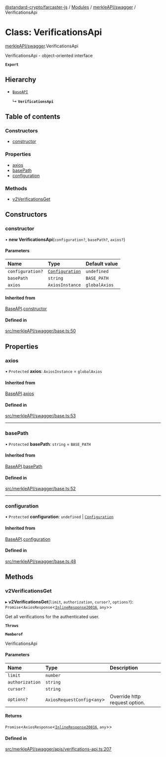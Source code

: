 [@standard-crypto/farcaster-js](../README.md) / [Modules](../modules.md) / [merkleAPI/swagger](../modules/merkleAPI_swagger.md) / VerificationsApi

# Class: VerificationsApi

[merkleAPI/swagger](../modules/merkleAPI_swagger.md).VerificationsApi

VerificationsApi - object-oriented interface

**`Export`**

## Hierarchy

- [`BaseAPI`](merkleAPI_swagger.BaseAPI.md)

  ↳ **`VerificationsApi`**

## Table of contents

### Constructors

- [constructor](merkleAPI_swagger.VerificationsApi.md#constructor)

### Properties

- [axios](merkleAPI_swagger.VerificationsApi.md#axios)
- [basePath](merkleAPI_swagger.VerificationsApi.md#basepath)
- [configuration](merkleAPI_swagger.VerificationsApi.md#configuration)

### Methods

- [v2VerificationsGet](merkleAPI_swagger.VerificationsApi.md#v2verificationsget)

## Constructors

### constructor

• **new VerificationsApi**(`configuration?`, `basePath?`, `axios?`)

#### Parameters

| Name | Type | Default value |
| :------ | :------ | :------ |
| `configuration?` | [`Configuration`](merkleAPI_swagger.Configuration.md) | `undefined` |
| `basePath` | `string` | `BASE_PATH` |
| `axios` | `AxiosInstance` | `globalAxios` |

#### Inherited from

[BaseAPI](merkleAPI_swagger.BaseAPI.md).[constructor](merkleAPI_swagger.BaseAPI.md#constructor)

#### Defined in

[src/merkleAPI/swagger/base.ts:50](https://github.com/standard-crypto/farcaster-js/blob/main/src/merkleAPI/swagger/base.ts#L50)

## Properties

### axios

• `Protected` **axios**: `AxiosInstance` = `globalAxios`

#### Inherited from

[BaseAPI](merkleAPI_swagger.BaseAPI.md).[axios](merkleAPI_swagger.BaseAPI.md#axios)

#### Defined in

[src/merkleAPI/swagger/base.ts:53](https://github.com/standard-crypto/farcaster-js/blob/main/src/merkleAPI/swagger/base.ts#L53)

___

### basePath

• `Protected` **basePath**: `string` = `BASE_PATH`

#### Inherited from

[BaseAPI](merkleAPI_swagger.BaseAPI.md).[basePath](merkleAPI_swagger.BaseAPI.md#basepath)

#### Defined in

[src/merkleAPI/swagger/base.ts:52](https://github.com/standard-crypto/farcaster-js/blob/main/src/merkleAPI/swagger/base.ts#L52)

___

### configuration

• `Protected` **configuration**: `undefined` \| [`Configuration`](merkleAPI_swagger.Configuration.md)

#### Inherited from

[BaseAPI](merkleAPI_swagger.BaseAPI.md).[configuration](merkleAPI_swagger.BaseAPI.md#configuration)

#### Defined in

[src/merkleAPI/swagger/base.ts:48](https://github.com/standard-crypto/farcaster-js/blob/main/src/merkleAPI/swagger/base.ts#L48)

## Methods

### v2VerificationsGet

▸ **v2VerificationsGet**(`limit`, `authorization`, `cursor?`, `options?`): `Promise`<`AxiosResponse`<[`InlineResponse20016`](../interfaces/merkleAPI_swagger.InlineResponse20016.md), `any`\>\>

Get all verifications for the authenticated user.

**`Throws`**

**`Memberof`**

VerificationsApi

#### Parameters

| Name | Type | Description |
| :------ | :------ | :------ |
| `limit` | `number` |  |
| `authorization` | `string` |  |
| `cursor?` | `string` |  |
| `options?` | `AxiosRequestConfig`<`any`\> | Override http request option. |

#### Returns

`Promise`<`AxiosResponse`<[`InlineResponse20016`](../interfaces/merkleAPI_swagger.InlineResponse20016.md), `any`\>\>

#### Defined in

[src/merkleAPI/swagger/apis/verifications-api.ts:207](https://github.com/standard-crypto/farcaster-js/blob/main/src/merkleAPI/swagger/apis/verifications-api.ts#L207)

